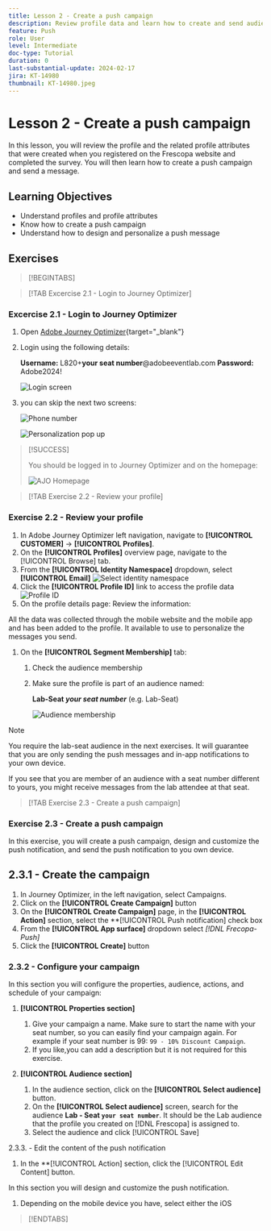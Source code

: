 ```yaml
---
title: Lesson 2 - Create a push campaign
description: Review profile data and learn how to create and send audiences a push notifications in Journey Optimizer.
feature: Push
role: User
level: Intermediate
doc-type: Tutorial
duration: 0
last-substantial-update: 2024-02-17
jira: KT-14980
thumbnail: KT-14980.jpeg
---
```


# Lesson 2 - Create a push campaign

In this lesson, you will review the profile and the related profile attributes that were created when you registered on the Frescopa website and completed the survey. You will then learn how to create a push campaign and send a message.

## Learning Objectives

* Understand profiles and profile attributes
* Know how to create a push campaign
* Understand how to design and personalize a push message

## Exercises

>[!BEGINTABS]

>[!TAB Excercise 2.1 - Login to Journey Optimizer]

### Excercise 2.1 - Login to Journey Optimizer

1. Open [Adobe Journey Optimizer](https://experience.adobe.com/#/@techmarketingdemos/sname:summit-ajo-lab/journey-optimizer/home){target="_blank"} 
2. Login using the following details:
    
    **Username:**   L820+**your seat number**@adobeeventlab.com
    **Password:**   Adobe2024! 

    ![Login screen](/help/summit/l820-lab-workbook/assets/2-1-1-ajo-sign-in.png)

3. you can skip the next two screens:

    ![Phone number](/help/summit/l820-lab-workbook/assets/2-1-3-ajo-add-phone.png)

     ![Personalization pop up](/help/summit/l820-lab-workbook/assets/2-1-4-ajo-personalization-pop-up.png)


>[!SUCCESS]
>
>You should be logged in to Journey Optimizer and on the homepage:
>
>![AJO Homepage](/help/summit/l820-lab-workbook/assets/2-1-5-ajo-homepage.png)

>[!TAB Exercise 2.2 - Review your profile]

### Exercise 2.2 - Review your profile

1. In Adobe Journey Optimizer left navigation, navigate to **[!UICONTROL CUSTOMER]** -> **[!UICONTROL Profiles]**.
2. On the **[!UICONTROL Profiles]** overview page, navigate to the [!UICONTROL Browse] tab.
3. From the **[!UICONTROL Identity Namespace]** dropdown, select **[!UICONTROL Email]** 
![Select identity namespace](/help/summit/l820-lab-workbook/assets/2-2-1-select-identity-namespace.png)
4. Click the **[!UICONTROL Profile ID]** link to access the profile data
![Profile ID](/help/summit/l820-lab-workbook/assets/2-2-2-profiles.png)
5. On the profile details page: Review the information: 

All the data  was collected through the mobile website and the mobile app and has been added to the profile. It available to use to personalize the messages you send.

1.  On the **[!UICONTROL Segment Membership]** tab:
    1. Check the audience membership 
    2. Make sure the profile is part of an audience named:
    
        **Lab-Seat *your seat number*** (e.g. Lab-Seat)
        
        ![Audience membership](/help/summit/l820-lab-workbook/assets/2-2-3-audience-membership.png)

>[!NOTE]
>
>You require the lab-seat audience in the next exercises. It will guarantee that you are only sending the push messages and in-app notifications to your own device. 
>
>If you see that you are member of an audience with a seat number different to yours, you might receive messages from the lab attendee at that seat. 

>[!TAB Exercise 2.3 - Create a push campaign]

### Exercise 2.3 - Create a push campaign

In this exercise, you will create a push campaign, design and customize the push notification, and send the push notification to you own device. 

## 2.3.1 - Create the campaign

1. In Journey Optimizer, in the left navigation, select Campaigns.
2. Click on the **[!UICONTROL Create Campaign]** button
3. On the **[!UICONTROL Create Campaign]** page, in the  **[!UICONTROL Action]** section, select the **[!UICONTROL Push notification] check box
4. From the **[!UICONTROL App surface]** dropdown select *[!DNL Frecopa-Push]*
5. Click the **[!UICONTROL Create]** button

### 2.3.2 - Configure your campaign

In this section you will configure the properties, audience, actions, and schedule of your campaign:

1. **[!UICONTROL Properties section]**

   1. Give your campaign a name. Make sure to start the name with your seat number, so you can easily find your campaign again. For example if your seat number is 99: `99 - 10% Discount Campaign`. 
   2. If you like,you can add a description but it is not required for this exercise.
2. **[!UICONTROL Audience section]**
   1. In the audience section, click on the **[!UICONTROL Select audience]** button.
   2. On the **[!UICONTROL Select audience]** screen, search for the audience **Lab - Seat `your seat number`**. It should be the Lab audience that the profile you created on [!DNL Frescopa] is assigned to.
   3. Select the audience and click [!UICONTROL Save]

2.3.3. - Edit the content of the push notification

1. In the **[!UICONTROL Action] section, click the [!UICONTROL Edit Content] button.

In this section you will design and customize the push notification. 

1. Depending on the mobile device you have, select either the iOS 




   
 

>[!ENDTABS]
